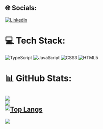 ## 🌐 Socials:
[![LinkedIn](https://img.shields.io/badge/LinkedIn-%230077B5.svg?logo=linkedin&logoColor=white)](https://www.linkedin.com/in/nikita-pronin-6527892bb/) 
# 💻 Tech Stack:
![TypeScript](https://img.shields.io/badge/typescript-%23007ACC.svg?style=for-the-badge&logo=typescript&logoColor=white) ![JavaScript](https://img.shields.io/badge/javascript-%23323330.svg?style=for-the-badge&logo=javascript&logoColor=%23F7DF1E) ![CSS3](https://img.shields.io/badge/css3-%231572B6.svg?style=for-the-badge&logo=css3&logoColor=white) ![HTML5](https://img.shields.io/badge/html5-%23E34F26.svg?style=for-the-badge&logo=html5&logoColor=white) 

# 📊 GitHub Stats:
![](https://github-readme-stats.vercel.app/api?username=ProninNikita&theme=dark&hide_border=false&include_all_commits=true&count_private=true)<br/>
![](https://github-readme-streak-stats.herokuapp.com/?user=ProninNikita&theme=dark&hide_border=false)<br/>
[![Top Langs](https://github-readme-stats.vercel.app/api/top-langs/?username=ProninNikita&hide=dockerfile,shell,ruby,c,c%2B%2B&layout=compact&langs_count=6)](https://github.com/anuraghazra/github-readme-stats)
---
[![](https://visitcount.itsvg.in/api?id=ProninNikita&icon=0&color=0)](https://visitcount.itsvg.in)

